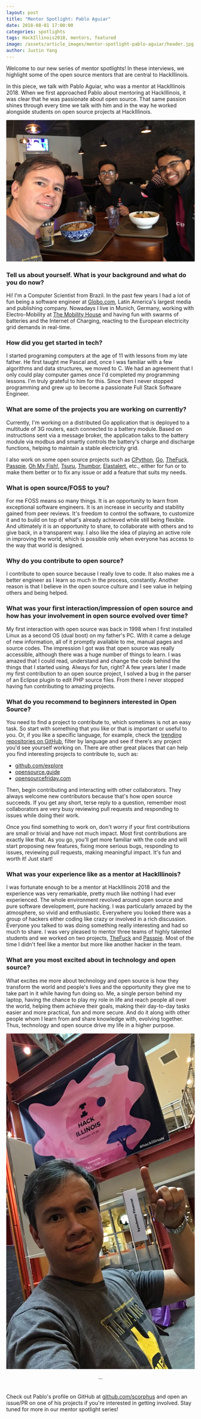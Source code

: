 ```yaml
---
layout: post
title: "Mentor Spotlight: Pablo Aguiar"
date: 2018-08-01 17:00:00
categories: spotlights
tags: HackIllinois2018, mentors, featured
image: /assets/article_images/mentor-spotlight-pablo-aguiar/header.jpg
author: Justin Yang
---
```


Welcome to our new series of mentor spotlights! In these interviews, we highlight some of the open source mentors that are central to HackIllinois.

In this piece, we talk with Pablo Aguiar, who was a mentor at HackIllinois 2018. When we first approached Pablo about mentoring at HackIllinois, it was clear that he was passionate about open source. That same passion shines through every time we talk with him and in the way he worked alongside students on open source projects at HackIllinois.

![Pablo (left) has lunch with Shreyas and Kavi from HackIllinois staff (right) at Mid Summer Lounge](/assets/article_images/mentor-spotlight-pablo-aguiar/midsummer.jpg "Lunch with Pablo")

### Tell us about yourself. What is your background and what do you do now?
Hi! I'm a Computer Scientist from Brazil. In the past few years I had a lot of fun being a software engineer at [Globo.com](https://www.globo.com/), Latin America's largest media and publishing company. Nowadays I live in Munich, Germany, working with Electro-Mobility at [The Mobility House](https://www.mobilityhouse.com) and having fun with swarms of batteries and the Internet of Charging, reacting to the European electricity grid demands in real-time.

### How did you get started in tech?
I started programing computers at the age of 11 with lessons from my late father. He first taught me Pascal and, once I was familiar with a few algorithms and data structures, we moved to C. We had an agreement that I only could play computer games once I'd completed my programming lessons. I'm truly grateful to him for this. Since then I never stopped programming and grew up to become a passionate Full Stack Software Engineer.

### What are some of the projects you are working on currently?
Currently, I'm working on a distributed Go application that is deployed to a multitude of 3G routers, each connected to a battery module. Based on instructions sent via a message broker, the application talks to the battery module via modbus and smartly controls the battery's charge and discharge functions, helping to maintain a stable electricity grid.

I also work on some open source projects such as [CPython](https://github.com/python/cpython), [Go](https://github.com/golang/go), [TheFuck](https://github.com/nvbn/thefuck), [Passpie](https://github.com/marcwebbie/passpie), [Oh My Fish!](https://github.com/oh-my-fish), [Tsuru](https://github.com/tsuru), [Thumbor](https://github.com/thumbor), [Elastalert](https://github.com/Yelp/elastalert), etc., either for fun or to make them better or to fix any issue or add a feature that suits my needs.

### What is open source/FOSS to you?
For me FOSS means so many things. It is an opportunity to learn from exceptional software engineers. It is an increase in security and stability gained from peer reviews. It's freedom to control the software, to customize it and to build on top of what's already achieved while still being flexible. And ultimately it is an opportunity to share, to collaborate with others and to give back, in a transparent way. I also like the idea of playing an active role in improving the world, which is possible only when everyone has access to the way that world is designed.

### Why do you contribute to open source?
I contribute to open source because I really love to code. It also makes me a better engineer as I learn so much in the process, constantly. Another reason is that I believe in the open source culture and I see value in helping others and being helped.

### What was your first interaction/impression of open source and how has your involvement in open source evolved over time?
My first interaction with open source was back in 1998 when I first installed Linux as a second OS (dual boot) on my father's PC. With it came a deluge of new information, all of it promptly available to me, manual pages and source codes. The impression I got was that open source was really accessible, although there was a huge number of things to learn. I was amazed that I could read, understand and change the code behind the things that I started using. Always for fun, right? A few years later I made my first contribution to an open source project, I solved a bug in the parser of an Eclipse plugin to edit PHP source files. From there I never stopped having fun contributing to amazing projects.

### What do you recommend to beginners interested in Open Source?
You need to find a project to contribute to, which sometimes is not an easy task. So start with something that you like or that is important or useful to you. Or, if you like a specific language, for example, check the [trending repositories on GitHub](https://github.com/trending), filter by language and see if there's any project you'd see yourself working on. There are other great places that can help you find interesting projects to contribute to, such as:
- [github.com/explore](https://github.com/explore "Explore")
- [opensource.guide](https://opensource.guide "Open Source Guides")
- [opensourcefriday.com](https://opensourcefriday.com "Open Source Friday")

Then, begin contributing and interacting with other collaborators. They always welcome new contributors because that's how open source succeeds. If you get any short, terse reply to a question, remember most collaborators are very busy reviewing pull requests and responding to issues while doing their work.

Once you find something to work on, don't worry if your first contributions are small or trivial and have not much impact. Most first contributions are exactly like that. As you go, you'll get more familiar with the code and will start proposing new features, fixing more serious bugs, responding to issues, reviewing pull requests, making meaningful impact. It's fun and worth it! Just start!

### What was your experience like as a mentor at HackIllinois?
I was fortunate enough to be a mentor at HackIllinois 2018 and the experience was very remarkable, pretty much like nothing I had ever experienced. The whole environment revolved around open source and pure software development, pure hacking. I was particularly amazed by the atmosphere, so vivid and enthusiastic. Everywhere you looked there was a group of hackers either coding like crazy or involved in a rich discussion. Everyone you talked to was doing something really interesting and had so much to share. I was very pleased to mentor three teams of highly talented students and we worked on two projects, [TheFuck](https://github.com/nvbn/thefuck) and [Passpie](https://github.com/marcwebbie/passpie). Most of the time I didn't feel like a mentor but more like another hacker in the team.

### What are you most excited about in technology and open source?
What excites me more about technology and open source is how they transform the world and people's lives and the opportunity they give me to take part in it while having fun doing so. Me, a single person behind my laptop, having the chance to play my role in life and reach people all over the world, helping them achieve their goals, making their day-to-day tasks easier and more practical, fun and more secure. And do it along with other people whom I learn from and share knowledge with, evolving together. Thus, technology and open source drive my life in a higher purpose.

![Pablo is excited to be at HackIllinois!](/assets/article_images/mentor-spotlight-pablo-aguiar/banner.jpg "Pablo points at the HackIllinois banner in the Siebel Atrium")

<center>&middot;&middot;&middot;</center><br>

Check out Pablo's profile on GitHub at [github.com/scorphus](https://github.com/scorphus) and open an issue/PR on one of his projects if you're interested in getting involved. Stay tuned for more in our mentor spotlight series!
